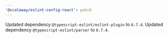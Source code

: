 ```yaml
---
'@scaleway/eslint-config-react': patch
---
```


Updated dependency `@typescript-eslint/eslint-plugin` to `6.7.4`.
Updated dependency `@typescript-eslint/parser` to `6.7.4`.
